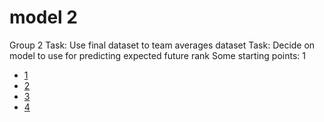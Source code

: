 # model 2

Group 2
Task: Use final dataset to team averages dataset
Task: Decide on model to use for predicting expected future rank
Some starting points: 1
- [1](https://arxiv.org/pdf/2103.13736.pdf)
- [2](https://patricktbrown.org/ranking-sports-teams-according-to-cumulative-connections/)
- [3](https://phys.org/news/2009-12-algorithm-sports-teams-google-pagerank.html)
- [4](https://towardsdatascience.com/generate-sports-rankings-with-data-science-4dd1979571da)
